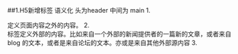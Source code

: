 ##1.H5新增标签 语义化
    头为header 中间为 main 
    1.<aside> 定义页面内容之外的内容。 
    2.<article> 标签定义外部的内容。比如来自一个外部的新闻提供者的一篇新的文章，或者来自 blog 的文本，或者是来自论坛的文本。亦或是来自其他外部源内容
    3.<audio> 标签定义声音，比如音乐或其他音频流
    4.<canvas> 标签定义图形，比如图表和其他图像。
    5.<command> 标签定义命令按钮，比如单选按钮、复选框或按钮。
    定义和用法
    6.<details> 标签定义元素的细节，用户可进行查看，或通过点击进行隐藏。
    7.<footer> 标签定义 section 或 document 的页脚。典型地，它会包含创作者的姓名、文档的创作日期以及/或者联系信息。
    8.<header> 标签定义文档或者文档的一部分区域的页眉。
        <header> 元素应该作为介绍内容或者导航链接栏的容器。
        在一个文档中，您可以定义多个 <header> 元素。
        注释：<header> 标签不能被放在 <footer>、<address> 或者另一个 <header> 元素内部。
    9.<hgroup> 标签用于对网页或区段（section）的标题进行组合。
    10.<section> 标签定义文档中的节（section、区段）。比如章节、页眉、页脚或文档中的其他部分。
    11.<nav> 标签定义导航链接的部分。
    12.<video> 标签定义视频，比如电影片段或其他视频流。
    13.<time> 标签定义日期或时间，或者两者
    14.<figure> 标签用于对元素进行组合。
    15.<figcaption> 元素应该被置于 <figure> 元素的第一个或最后一个子元素的位置。
    16.<datalist> 标签定义可选数据的列表。与 input 元素配合使用，就可以制作出输入值的下拉列表。
    17.<mark> 标签定义带有记号的文本。请在需要突出显示文本时使用 <m> 标签。
    18.<datalist> 标签规定了 <input> 元素可能的数据选项列表。
        <input list="browsers">//list="name"要与datalist中的ID名字一样
        <datalist id="browsers">
            <option value="Internet Explorer">
            <option value="Firefox">
            <option value="Chrome">
            <option value="Opera">
            <option value="Safari">
        </datalist>
##2.快速书写
    .wrap>(header>.top+nav)+aside +section.content+footer
##3.标签权重
    (1).h1>h2>h3....>h6 权重最高
    (2).em==i
    (3).strong==b
    (4).mark
    一个文档一般只能有一个h1 如果用的多了会削弱权重值
    h3不要超过6个
##4.通用文件
    reset.css 清除标签默认样式
    html5.js  为了兼容IE6和IE7,使用js创建h5标签
              使用h5注意事项文件中的文字，将新创建的标签元素变为块元素
    respond.min.js  用于为IE6/IE7/IE8及其它不支持CSS3 Media 
                    Query的浏览器提供媒体查询所需的min-width和max-width特性，实现HTML5标准响应式网页设计
                    （Respond.js越早引入越好）
                    <!--[if lte IE 9 ]>
                        <script src="Respond.min.js"></script>
                    <![endif]--> 
    modernizr.js    Modernizr 检测浏览器对 CSS3 或 HTML5 功能支持情况。  
                    Modernizr 并非试图添加老版本浏览器不支持的功能，
                    而是令你通过创建可选风格配置修改页面设计。 它也可以通过加载定制的脚本来模拟老版本浏览器不支持的功能
##5.CSS3 英文转换
    text-transform:uppercase; 把小写字母转换成为大写字母
    text-transform:none;   默认。定义带有小写字母和大写字母的标准的文本。
    text-transform:capitalize  文本中的每个单词以大写字母开头。
    text-transform:lowercase   定义无大写字母，仅有小写字母。
    text-transform:inherit 规定应该从父元素继承 text-transform 属性的值。
##6.box-shadow text-shadow
    box-shadow(水平，垂直，模糊程度，颜色，内外阴影)
                5px,  5px,  >=5px,   #f00  默认为外阴影 内阴影为inset
##7.HTML5 新的表单属性
    HTML5 的 <form> 和 <input>标签添加了几个新属性.
    ####<form>新属性：
    autocomplete 属性规定 form 或 input 域应该拥有自动完成功能
    novalidate  属性规定在提交表单时不应该验证 form 或 input 域
    ####<input>新属性：
    autocomplete 属性规定 form 或 input 域应该拥有自动完成功能
    autofocus   属性规定在页面加载时，域自动地获得焦点
    form   IE不支持form
    formaction 属性用于描述表单提交的URL地址，属性会覆盖<form> 元素中的action属
    formenctype 
    formmethod 
    formnovalidate 
    formtarget 
    height and width 属性规定用于 image 类型的 <input> 标签的图像高度和宽度。
    list  属性规定输入域的 datalist。datalist 是输入域的选项列表
    min and max 属性用于为包含数字或日期的 input 类型规定限定（约束）。
    multiple 属性规定<input> 元素中可选择多个值
    pattern (regexp) pattern 属性描述了一个正则表达式用于验证 <input> 元素的值
    placeholder  属性提供一种提示（hint），描述输入域所期待的值。
    required 属性规定必须在提交之前填写输入域（不能为空）。
    step 属性为输入域规定合法的数字间隔
##8.单位
    单位      描述
    %         百分比
    in        英寸
    cm        厘米
    mm        毫米
    em        1em 等于当前的字体尺寸。
              2em 等于当前字体尺寸的两倍。
              例如，如果某元素以 12pt 显示，那么 2em 是24pt。
              在 CSS 中，em 是非常有用的单位，因为它可以自动适应用户所使用的字体。
    ex  一个 ex 是一个字体的 x-height。 (x-height 通常是字体尺寸的一半。)
    pt  磅 (1 pt 等于 1/72 英寸)
    pc  12 点活字 (1 pc 等于 12 点)
    px  像素 (计算机屏幕上的一个点)
##9.CSS3 背景
    background-clip     规定背景的绘制区域。  
    background-origin   规定背景图片的定位区域。    
    background-size     规定背景图片的尺寸。 参数：cover contain
##10.清浮动
    1.overflow: hidden 子元素使用float 父级元素的高不会自适应此时加overflow:fidden
    2.万能清浮动：
        .clearfix:before,.clearfix:after{
            display:block;
            content:"";
        }
        .clearfix:after{
            clear:both;
         }
        IE 6需要加上以下代码
        .clearfix{zoon:1;}
    3.clear:both;
##11.各浏览器识别
    -moz-            Firefox            火狐
    -webkit-         Safari 和 Chrome   苹果浏览器 谷歌浏览器
    -o-              Opera              欧朋浏览器
    -ms-             IE                 IE浏览器
##12.样式表过滤
    <!--[if lt IE 7]>      <html class="no-js lt-ie9 lt-ie8 lt-ie7"> <![endif]-->
    <!--[if IE 7]>         <html class="no-js lt-ie9 lt-ie8"> <![endif]-->
    <!--[if IE 8]>         <html class="no-js lt-ie9"> <![endif]-->
    <!--[if ie]>
##13/*针对Firefox*/
    @-moz-document url-prefix() {
        #nav{ width:200px; }
    }
##14/*针对Safari & Chrome*/
    @media screen and (-webkit-min-device-pixel-ratio:0) {
        #nav{ width:300px; }
    }
